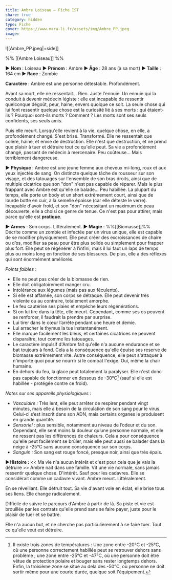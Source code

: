 ```yaml
---
title: Ambre Loiseau – Fiche IST
share: true
category: hidden
type: Fiche
cover: https://www.mara-li.fr/assets/img/Ambre_PP.jpeg
image: 
---
```

![[Ambre_PP.jpeg|+side]]

%% [[Ambre Loiseau]] %%

**► Nom** : Loiseau
**► Prénom** : Ambre
**► Âge** : 28 ans (à sa mort)
**► Taille** : 164 cm
**► Race** : Zombie

**Caractère** : Ambre est une personne détestable. Profondément. 

Avant sa mort, elle ne ressentait... Rien. Juste l'ennuie. Un ennuie qui la conduit à devenir médecin légiste : elle est incapable de ressentir quelconque dégoût, peur, haine, envers quoique ce soit. La seule chose qui lui font ressentir quelque chose est la curiosité lié à ses morts : qui étaient-ils ? Pourquoi sont-ils morts ? Comment ? 
Les morts sont ses seuls confidents, ses seuls amis.

Puis elle meurt.
Lorsqu'elle revient à la vie, quelque chose, en elle, a profondément changé. S'est brisé. Transformé. Elle ne ressentait que colère, haine, et envie de destruction. Elle n'est que destruction, et ne prend que plaisir à tuer et détruire tout ce qu'elle peut. Sa vie a profondément changé, passant de médecin à mercenaire. Peu coûteuse... Mais terriblement dangereuse.

**► Physique** : Ambre est une jeune femme aux cheveux mi-long, roux et aux yeux injectés de sang. On distincte quelque tâche de rousseur sur son visage, et des tatouages sur l'ensemble de son bras droits, ainsi que de multiple cicatrice que son "don" n'est pas capable de réparer. Mais le plus frappant avec Ambre est qu'elle se balade... Peu habillée. La plupart du temps, elle porte un body et un short extrêmement court, ainsi que de lourde botte en cuir, à la semelle épaisse (car elle déteste le verre). Incapable d'avoir froid, et son "don" nécessitant un maximum de peau découverte, elle a choisi ce genre de tenue. Ce n'est pas pour attirer, mais parce qu'elle est **pratique**. 

**► Armes** : Son corps. Littéralement. 
**► Magie** : %%[[Biomasse]]%% Décrite comme un zombie et infectée par un virus unique, elle est capable de se modifier physiquement. Elle peut créer des excroissances de chaire ou d’os, modifier sa peau pour être plus solide ou simplement pour frapper plus fort. Elle peut se régénérer à l’infini, mais il lui faut un laps de temps plus ou moins long en fonction de ses blessures. De plus, elle a des réflexes qui sont énormément améliorés.

*Points faibles* : 
- Elle ne peut pas créer de la biomasse de rien.
- Elle doit obligatoirement manger cru.
- Intolérance aux légumes (mais pas aux féculents).
- Si elle est affamée, son corps se détraque. Elle peut devenir très violente ou au contraire, totalement amorphe.
- Le feu cautérise ses plaies et empêche leurs régénérations.
- Si on lui tire dans la tête, elle meurt. Cependant, comme ses os peuvent se renforcer, il faudrait la prendre par surprise.
- Lui tirer dans le cœur l’arrête pendant une heure et demie.
- Lui arracher le thymus la tue instantanément.
- Elle marque facilement les bleus, et certaines cicatrices ne peuvent disparaître, tout comme les tatouages.
- Le caractère impulsif d'Ambre fait qu'elle n'a aucune endurance et se bat toujours à fond. Cela a la conséquence qu'elle épuise ses reserve de biomasse extrêmement vite. Autre conséquence, elle peut s'attaquer à n'importe quoi pour se nourrir si le combat l'exige. Oui, même la chair humaine. 
- En dehors du feu, la glace peut totalement la paralyser. Elle n'est donc pas capable de fonctionner en dessous de -30°C[^1] (sauf si elle est habillée - protégée contre ce froid).

*Notes sur ses appareils physiologiques* : 
- _Vasculaire :_ Très lent, elle peut arrêter de respirer pendant vingt minutes, mais elle a besoin de la circulation de son sang pour le virus. Celui-ci s’est inscrit dans son ADN, mais certains organes le produisent en grande quantité.
- _Sensoriel :_ plus sensible, notamment au niveau de l’odeur et du son. Cependant, elle sent moins la douleur qu’une personne normale, et elle ne ressent pas les différences de chaleurs. Cela a pour conséquence qu'elle peut facilement se brûler, mais elle peut aussi se balader dans la neige à -25°C sans aucune conséquence sur son corps.
- _Sanguin :_ Son sang est rouge foncé, presque noir, ainsi que très épais.

**►Histoire :** << Ma vie n'a aucun intérêt et c'est pour cela que je vais la détruire >>
Ambre nait dans une famille. Vit une vie normale, sans jamais ressentir quelque chose. D'intérêt. Sauf pour les cadavres. Elle se considérait comme un cadavre vivant.
Ambre meurt.
Littéralement.

En se réveillant. Elle détruit tout. Sa vie d'avant vole en éclat, elle brise tous ses liens. Elle change radicalement.

Difficile de suivre le parcours d'Ambre à partir de là. Sa piste et vie est brouillée par les contrats qu'elle prend sans se faire payer, juste pour le plaisir de tuer et se battre. 

Elle n'a aucun but, et ne cherche pas particulièrement à se faire tuer. Tout ce qu'elle veut est détruire.

[^1]: Il existe trois zones de températures : Une zone entre -20°C et -25°C, où une personne correctement habillée peut se retrouver dehors sans problème ; une zone entre -25°C et -47°C, où une personne doit être vêtue de protection polaire et bouger sans rester longtemps dehors. Enfin, la troisième zone se situe au dela des -50°C, où personne ne doit sortir même pour une courte durée, quelque soit l'équipement. 